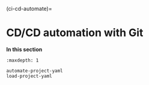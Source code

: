 (ci-cd-automate)=
# CD/CD automation with Git

**In this section**

```{toctree}
:maxdepth: 1

automate-project-yaml
load-project-yaml
````